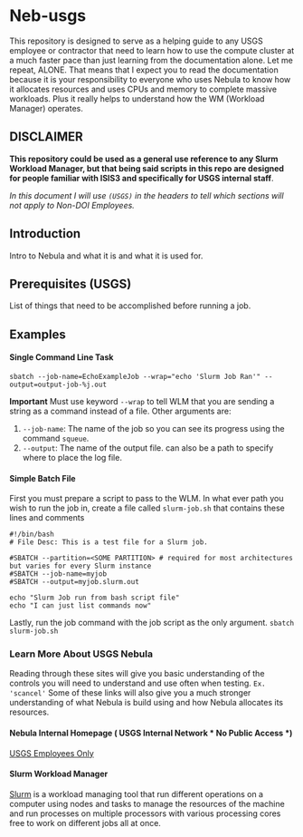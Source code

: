 # Neb-usgs
This repository is designed to serve as a helping guide to any USGS employee or contractor that need to learn how to use the compute cluster at a much faster pace than just learning from the documentation alone. Let me repeat, ALONE. That means that I expect you to read the documentation because it is your responsibility to everyone who uses Nebula to know how it allocates resources and uses CPUs and memory to complete massive workloads. Plus it really helps to understand how the WM (Workload Manager) operates.

## DISCLAIMER
**This repository could be used as a general use reference to any Slurm Workload Manager, but that being said scripts in this repo are designed for people familiar with ISIS3 and specifically for USGS internal staff**.

*In this document I will use `(USGS)` in the headers to tell which sections will not apply to Non-DOI Employees.*

## Introduction
Intro to Nebula and what it is and what it is used for.


## Prerequisites (USGS)
List of things that need to be accomplished before running a job.


## Examples

#### Single Command Line Task
`sbatch --job-name=EchoExampleJob --wrap="echo 'Slurm Job Ran'" --output=output-job-%j.out`

**Important** Must use keyword `--wrap` to tell WLM that you are sending a string as a command instead of a file.
Other arguments are:
1.  `--job-name`: The name of the job so you can see its progress using the command `squeue`.
2. `--output`: The name of the output file. can also be a path to specify where to place the log file.


#### Simple Batch File
First you must prepare a script to pass to the WLM.
In what ever path you wish to run the job in, create a file called `slurm-job.sh` that contains these lines and comments

```
#!/bin/bash
# File Desc: This is a test file for a Slurm job.

#SBATCH --partition=<SOME PARTITION> # required for most architectures but varies for every Slurm instance
#SBATCH --job-name=myjob
#SBATCH --output=myjob.slurm.out

echo "Slurm Job run from bash script file"
echo "I can just list commands now"
```

Lastly, run the job command with the job script as the only argument.
`sbatch slurm-job.sh`


### Learn More About USGS Nebula
Reading through these sites will give you basic understanding of the controls you will need to understand and use often when testing. `Ex. 'scancel'` Some of these links will also give you a much stronger understanding of what Nebula is build using and how Nebula allocates its resources.

#### Nebula Internal Homepage ( USGS Internal Network * No Public Access *)
[USGS Employees Only](http://nebula.wr.usgs.gov/#nebula-info)

#### Slurm Workload Manager
[Slurm](https://slurm.schedmd.com/quickstart.html) is a workload managing tool that run different operations on a computer using nodes and tasks to manage the resources of the machine and run processes on multiple processors with various processing cores free to work on different jobs all at once.